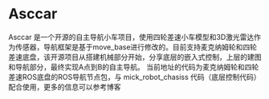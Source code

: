 # Asccar
Asccar 是一个开源的自主导航小车项目，使用四轮差速小车模型和3D激光雷达作为传感器，导航框架是基于move_base进行修改的。目前支持麦克纳姆轮和四轮差速底盘，该开源项目从搭建机械部分开始，分享底层的嵌入式控制，上层的建图和导航部分，最终实现A点到B的自主导航。 当前地址的代码为麦克纳姆轮和四轮差速ROS底盘的ROS导航节点包，与 mick_robot_chasiss 代码（底层控制代码）配合使用，更多的信息可以参考博客
